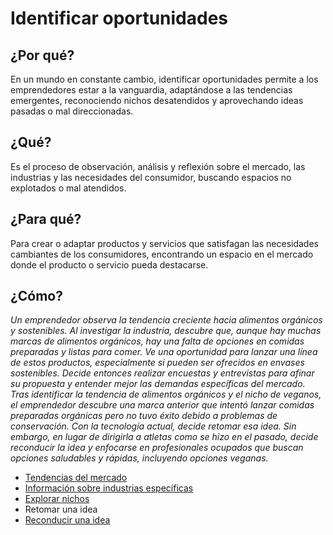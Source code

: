# Identificar oportunidades

## ¿Por qué?

En un mundo en constante cambio, identificar oportunidades permite a los emprendedores estar a la vanguardia, adaptándose a las tendencias emergentes, reconociendo nichos desatendidos y aprovechando ideas pasadas o mal direccionadas.

## ¿Qué?

Es el proceso de observación, análisis y reflexión sobre el mercado, las industrias y las necesidades del consumidor, buscando espacios no explotados o mal atendidos.

## ¿Para qué?

Para crear o adaptar productos y servicios que satisfagan las necesidades cambiantes de los consumidores, encontrando un espacio en el mercado donde el producto o servicio pueda destacarse.

## ¿Cómo?

*Un emprendedor observa la tendencia creciente hacia alimentos orgánicos y sostenibles. Al investigar la industria, descubre que, aunque hay muchas marcas de alimentos orgánicos, hay una falta de opciones en comidas preparadas y listas para comer. Ve una oportunidad para lanzar una línea de estos productos, especialmente si pueden ser ofrecidos en envases sostenibles. Decide entonces realizar encuestas y entrevistas para afinar su propuesta y entender mejor las demandas específicas del mercado. Tras identificar la tendencia de alimentos orgánicos y el nicho de veganos, el emprendedor descubre una marca anterior que intentó lanzar comidas preparadas orgánicas pero no tuvo éxito debido a problemas de conservación. Con la tecnología actual, decide retomar esa idea. Sin embargo, en lugar de dirigirla a atletas como se hizo en el pasado, decide reconducir la idea y enfocarse en profesionales ocupados que buscan opciones saludables y rápidas, incluyendo opciones veganas.*

- [Tendencias del mercado](tendenciasMercado.md)
- [Información sobre industrias específicas](industriasEspecificas.md)
- [Explorar nichos](explorarNichos.md)
- Retomar una idea
- [Reconducir una idea](reconducirIdea.md)
